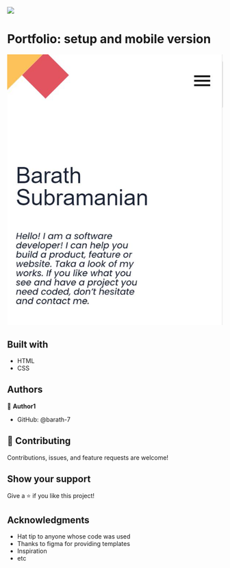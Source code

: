 ![](https://img.shields.io/badge/Microverse-blueviolet)

# Portfolio: setup and mobile version

![webpage](new-web-page.JPG)

## Built with
* HTML
* CSS


## Authors

👤 **Author1**

- GitHub: @barath-7

## 🤝 Contributing

Contributions, issues, and feature requests are welcome!


## Show your support

Give a ⭐️ if you like this project!

## Acknowledgments

- Hat tip to anyone whose code was used
- Thanks to figma for providing templates
- Inspiration
- etc

